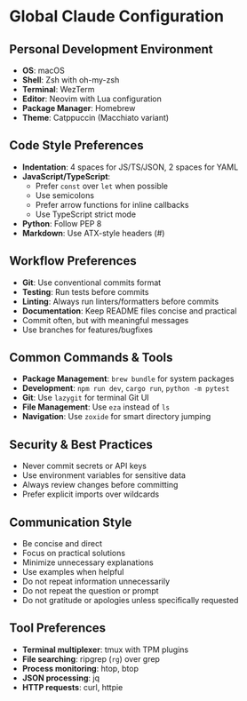 # Global Claude Configuration

## Personal Development Environment

- **OS**: macOS
- **Shell**: Zsh with oh-my-zsh
- **Terminal**: WezTerm
- **Editor**: Neovim with Lua configuration
- **Package Manager**: Homebrew
- **Theme**: Catppuccin (Macchiato variant)

## Code Style Preferences

- **Indentation**: 4 spaces for JS/TS/JSON, 2 spaces for YAML
- **JavaScript/TypeScript**:
  - Prefer `const` over `let` when possible
  - Use semicolons
  - Prefer arrow functions for inline callbacks
  - Use TypeScript strict mode
- **Python**: Follow PEP 8
- **Markdown**: Use ATX-style headers (#)

## Workflow Preferences

- **Git**: Use conventional commits format
- **Testing**: Run tests before commits
- **Linting**: Always run linters/formatters before commits
- **Documentation**: Keep README files concise and practical
- Commit often, but with meaningful messages
- Use branches for features/bugfixes

## Common Commands & Tools

- **Package Management**: `brew bundle` for system packages
- **Development**: `npm run dev`, `cargo run`, `python -m pytest`
- **Git**: Use `lazygit` for terminal Git UI
- **File Management**: Use `eza` instead of `ls`
- **Navigation**: Use `zoxide` for smart directory jumping

## Security & Best Practices

- Never commit secrets or API keys
- Use environment variables for sensitive data
- Always review changes before committing
- Prefer explicit imports over wildcards

## Communication Style

- Be concise and direct
- Focus on practical solutions
- Minimize unnecessary explanations
- Use examples when helpful
- Do not repeat information unnecessarily
- Do not repeat the question or prompt
- Do not gratitude or apologies unless specifically requested

## Tool Preferences

- **Terminal multiplexer**: tmux with TPM plugins
- **File searching**: ripgrep (`rg`) over grep
- **Process monitoring**: htop, btop
- **JSON processing**: jq
- **HTTP requests**: curl, httpie
